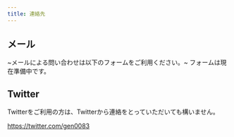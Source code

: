```yaml
---
title: 連絡先
---
```


## メール

~メールによる問い合わせは以下のフォームをご利用ください。~
フォームは現在準備中です。

## Twitter

Twitterをご利用の方は、Twitterから連絡をとっていただいても構いません。

<https://twitter.com/gen0083>
